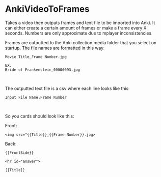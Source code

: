 # AnkiVideoToFrames
Takes a video then outputs frames and text file to be imported into Anki.
It can either create a certain amount of frames or make a frame every X seconds.
Numbers are only approximate due to mplayer inconsistencies.

Frames are outputted to the Anki collection.media folder that you select on startup.
The file names are formatted in this way:

    Movie Title_Frame Number.jpg
    
    EX.
    Bride of Frankenstein_00000093.jpg
    
&nbsp;

The outputted text file is a csv where each line looks like this:

    Input File Name;Frame Number
    
&nbsp;

So you cards should look like this:

Front:

    <img src="{{Title}}_{{Frame Number}}.jpg>

Back:

    {{FrontSide}}
    
    <hr id="answer">
    
    {{Title}}
